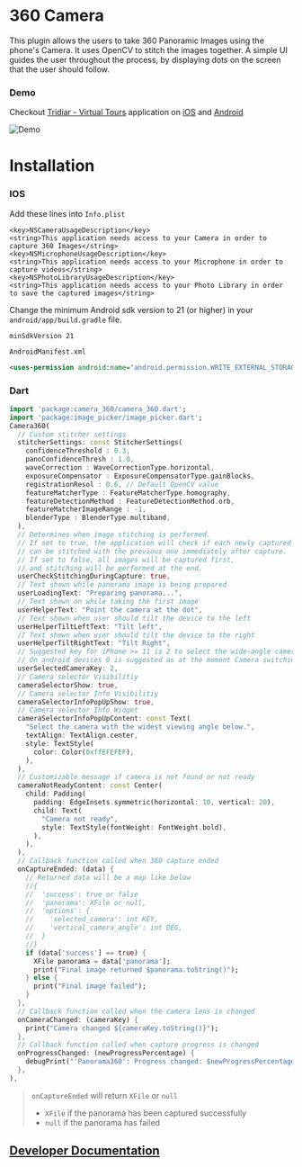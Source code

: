 # 360 Camera

This plugin allows the users to take 360 Panoramic Images using the phone's Camera. It uses OpenCV to stitch the images together.
A simple UI guides the user throughout the process, by displaying dots on the screen that the user should follow.

### Demo
Checkout [Tridiar - Virtual Tours](https://tridiar.com) application on [iOS](https://apps.apple.com/us/app/tridiar/id1593706196) and [Android](https://play.google.com/store/apps/details?id=com.tridiar.agent)

![Demo](./doc/demo.gif)

# Installation

### IOS
Add these lines into `Info.plist`
```plist
<key>NSCameraUsageDescription</key>
<string>This application needs access to your Camera in order to capture 360 Images</string>
<key>NSMicrophoneUsageDescription</key>
<string>This application needs access to your Microphone in order to capture videos</string>
<key>NSPhotoLibraryUsageDescription</key>
<string>This application needs access to your Photo Library in order to save the captured images</string>
```

Change the minimum Android sdk version to 21 (or higher) in your `android/app/build.gradle` file.

```properties
minSdkVersion 21
```

`AndroidManifest.xml`

```xml
<uses-permission android:name="android.permission.WRITE_EXTERNAL_STORAGE" />
 ```

### Dart
```dart
import 'package:camera_360/camera_360.dart';
import 'package:image_picker/image_picker.dart';
Camera360(
  // Custom stitcher settings
  stitcherSettings: const StitcherSettings(
    confidenceThreshold : 0.3,
    panoConfidenceThresh : 1.0,
    waveCorrection : WaveCorrectionType.horizontal,
    exposureCompensator : ExposureCompensatorType.gainBlocks,
    registrationResol : 0.6, // Default OpenCV value
    featureMatcherType : FeatureMatcherType.homography,
    featureDetectionMethod : FeatureDetectionMethod.orb,
    featureMatcherImageRange : -1,
    blenderType : BlenderType.multiband,
  ),
  // Determines when image stitching is performed.
  // If set to true, the application will check if each newly captured image
  // can be stitched with the previous one immediately after capture.
  // If set to false, all images will be captured first,
  // and stitching will be performed at the end.
  userCheckStitchingDuringCapture: true,
  // Text shown while panorama image is being prepared
  userLoadingText: "Preparing panorama...",
  // Text shown on while taking the first image
  userHelperText: "Point the camera at the dot",
  // Text shown when user should tilt the device to the left
  userHelperTiltLeftText: "Tilt left",
  // Text shown when user should tilt the device to the right
  userHelperTiltRightText: "Tilt Right",
  // Suggested key for iPhone >= 11 is 2 to select the wide-angle camera
  // On android devices 0 is suggested as at the moment Camera switchingis not possible on android
  userSelectedCameraKey: 2,
  // Camera selector Visibilitiy
  cameraSelectorShow: true,
  // Camera selector Info Visibilitiy
  cameraSelectorInfoPopUpShow: true,
  // Camera selector Info Widget
  cameraSelectorInfoPopUpContent: const Text(
    "Select the camera with the widest viewing angle below.",
    textAlign: TextAlign.center,
    style: TextStyle(
      color: Color(0xffEFEFEF),
    ),
  ),
  // Customizable message if camera is not found or not ready
  cameraNotReadyContent: const Center(
    child: Padding(
      padding: EdgeInsets.symmetric(horizontal: 10, vertical: 20),
      child: Text(
        "Camera not ready",
        style: TextStyle(fontWeight: FontWeight.bold),
      ),
    ),
  ),
  // Callback function called when 360 capture ended
  onCaptureEnded: (data) {
    // Returned data will be a map like below
    //{
    //  'success': true or false
    //  'panorama': XFile or null,
    //  'options': {
    //    'selected_camera': int KEY,
    //    'vertical_camera_angle': int DEG,
    //  }
    //}
    if (data['success'] == true) {
      XFile panorama = data['panorama'];
      print("Final image returned $panorama.toString()");
    } else {
      print("Final image failed");
    }
  },
  // Callback function called when the camera lens is changed
  onCameraChanged: (cameraKey) {
    print("Camera changed ${cameraKey.toString()}");
  },
  // Callback function called when capture progress is changed
  onProgressChanged: (newProgressPercentage) {
    debugPrint("'Panorama360': Progress changed: $newProgressPercentage");
  },
),
```

> `onCaptureEnded` will return `XFile` or `null`  
> - `XFile` if the panorama has been captured successfully   
> - `null` if the panorama has failed  


## [Developer Documentation](doc/developer.md)



    